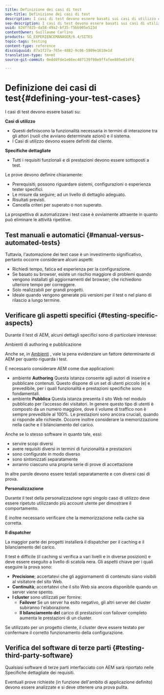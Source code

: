 ```yaml
---
title: Definizione dei casi di test
seo-title: Definizione dei casi di test
description: I casi di test devono essere basati sui casi di utilizzo e sulle specifiche dettagliate dei requisiti
seo-description: I casi di test devono essere basati sui casi di utilizzo e sulle specifiche dettagliate dei requisiti
uuid: 82dff825-da58-49a2-bf35-f5bb905e523d
contentOwner: Guillaume Carlino
products: SG_EXPERIENCEMANAGER/6.4/SITES
topic-tags: testing
content-type: reference
discoiquuid: 87a1f27a-765e-4882-9c06-5909e1610e1d
translation-type: tm+mt
source-git-commit: 0edddfde1e66ec487139f98e9ffafee885e61dfd

---
```



# Definizione dei casi di test{#defining-your-test-cases}

I casi di test devono essere basati su:

**Casi di utilizzo**

* Questi definiscono la funzionalità necessaria in termini di interazione tra gli attori (ruoli che avviano determinate azioni) e il sistema.
* I Casi di utilizzo devono essere definiti dal cliente.

**Specifiche dettagliate**

* Tutti i requisiti funzionali e di prestazioni devono essere sottoposti a test.

Le prove devono definire chiaramente:

* Prerequisiti; possono riguardare sistemi, configurazioni o esperienza tester specifici.
* Le misure da seguire; ad un livello di dettaglio adeguato.
* Risultati previsti.
* Cancella criteri per superato o non superato.

La prospettiva di automatizzare i test case è ovviamente attraente in quanto può eliminare le attività ripetitive.

## Test manuali e automatici {#manual-versus-automated-tests}

Tuttavia, l&#39;automazione dei test case è un investimento significativo, pertanto occorre considerare alcuni aspetti:

* Richiedi tempo, fatica ed esperienza per la configurazione.
* Se basato su browser, esiste un rischio maggiore di problemi quando vengono installati gli aggiornamenti del browser; che richiedono ulteriore tempo per correggere.
* Solo realizzabili per grandi progetti.
* Ideale quando vengono generate più versioni per il test o nel piano di rilascio a lungo termine.

## Verificare gli aspetti specifici {#testing-specific-aspects}

Durante il test di AEM, alcuni dettagli specifici sono di particolare interesse:

Ambienti di authoring e pubblicazione

Anche se, in [Ambienti](/help/sites-developing/the-basics.md#environments) , vale la pena evidenziare un fattore determinante di AEM per quanto riguarda i test.

È necessario considerare AEM come due applicazioni:

* ambiente **Authoring** Questa istanza consente agli autori di inserire e pubblicare contenuti.
Questo dispone di un set di utenti piccolo (e) e prevedibile, per i quali funzionalità e prestazioni specifiche sono fondamentali.
* ambiente **Pubblica** Questa istanza presenta il sito Web nel modulo pubblicato per l’accesso dei visitatori.
In genere questo tipo di utenti è composto da un numero maggiore, dove il volume di traffico non è sempre prevedibile al 100%. Le prestazioni sono ancora cruciali, quando si risponde alle richieste. Occorre inoltre considerare la memorizzazione nella cache e il bilanciamento del carico.

Anche se lo stesso software in quanto tale, essi:

* servire scopi diversi
* avere requisiti diversi in termini di funzionalità e prestazioni
* sono configurate in modo diverso
* sono sintonizzati separatamente
* avranno ciascuno una propria serie di prove di accettazione

In altre parole devono essere testati separatamente e con diversi casi di prova.

**Personalizzazione**

Durante il test della personalizzazione ogni singolo caso di utilizzo deve essere ripetuto utilizzando più account utente per dimostrare il comportamento.

È inoltre necessario verificare che la memorizzazione nella cache sia corretta.

**Il dispatcher**

La maggior parte dei progetti installerà il dispatcher per il caching e il bilanciamento del carico.

Il test è difficile (il caching si verifica a vari livelli e in diverse posizioni) e deve essere eseguito a livello di scatola nera. Gli aspetti chiave per i quali eseguire la prova sono:

* **Precisione**; accertatevi che gli aggiornamenti di contenuto siano visibili al visitatore del sito Web.
* **Continuità**; accertatevi che il sito Web sia ancora disponibile quando un server viene spento.
* **I cluster** sono utilizzati per fornire:
   * **Failover** Se un server ha esito negativo, gli altri server del cluster subiranno l&#39;elaborazione.
   * **Il bilanciamento del** carico di prestazioni con failover completo aumenta le prestazioni di un cluster.

Se utilizzato per un progetto cliente, il cluster deve essere testato per confermare il corretto funzionamento della configurazione.

## Verifica del software di terze parti {#testing-third-party-software}

Qualsiasi software di terze parti interfacciato con AEM sarà riportato nelle Specifiche dettagliate dei requisiti.

Eventuali prove richieste (in funzione dell&#39;ambito di applicazione definito) devono essere analizzate e si deve ottenere una prova pulita.
